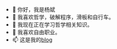 - 👋 你好，我是杨斌
- 👀 我喜欢哲学，破解程序，滑板和自行车。
- 🌱 我现在正在学习哲学相关知识。
- 💞️ 我喜欢自由职业。
- 📫 这是我的[blog](http://yangb92.github.io)

<!---
yangb92/yangb92 is a ✨ special ✨ repository because its `README.md` (this file) appears on your GitHub profile.
You can click the Preview link to take a look at your changes.
--->

